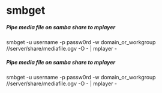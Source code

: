 # smbget

##### Pipe media file on samba share to mplayer

   smbget  -u username -p passw0rd -w domain_or_workgroup //server/share/mediafile.ogv -O - | mplayer -

##### Pipe media file on samba share to mplayer

   smbget  -u username -p passw0rd -w domain_or_workgroup //server/share/mediafile.ogv -O - | mplayer -
